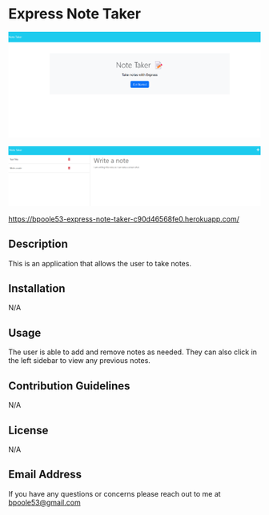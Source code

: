 # Express Note Taker

![Alt text](./public/assets/image/Note-taker-1.png)

![Alt text](./public/assets/image/Note-taker-2.png)

https://bpoole53-express-note-taker-c90d46568fe0.herokuapp.com/

## Description
This is an application that allows the user to take notes.
    
## Installation
N/A
    
## Usage
The user is able to add and remove notes as needed.  They can also click in the left sidebar to view any previous notes.
    
## Contribution Guidelines
N/A
    
## License
N/A
    
## Email Address
If you have any questions or concerns please reach out to me at bpoole53@gmail.com